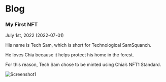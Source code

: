 # Blog

<a href="/blog/my-first-nft" style="text-decoration: none;">
<div class="card">

### My First NFT

<div class="row" >

<div>

July 1st, 2022 (2022-07-01)

His name is Tech Sam, which is short for Technological SamSquanch.

He loves Chia because it helps protect his home in the forest.

For this reason, Tech Sam chose to be minted using Chia’s NFT1 Standard.

</div>

![Screenshot1](/imgs/techSamLoRes.png)

</div>

</div>
</a>
